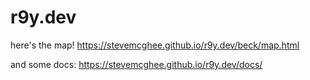 # r9y.dev

here's the map! <https://stevemcghee.github.io/r9y.dev/beck/map.html>

and some docs: <https://stevemcghee.github.io/r9y.dev/docs/>
